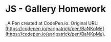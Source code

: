 # JS - Gallery Homework
 _A Pen created at CodePen.io. Original URL: [https://codepen.io/earlpatrick/pen/BaNKpMe](https://codepen.io/earlpatrick/pen/BaNKpMe).

 